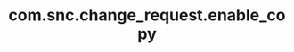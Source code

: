 ---
weight: 1547
layout: page
title: com.snc.change_request.enable_copy
description: ""
value: "true"
---